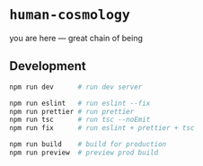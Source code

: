 # `human-cosmology`

you are here — great chain of being

## Development

```sh
npm run dev      # run dev server

npm run eslint   # run eslint --fix
npm run prettier # run prettier
npm run tsc      # run tsc --noEmit
npm run fix      # run eslint + prettier + tsc

npm run build    # build for production
npm run preview  # preview prod build
```
